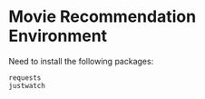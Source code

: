 # Movie Recommendation Environment

Need to install the following packages:
```
requests
justwatch
```


